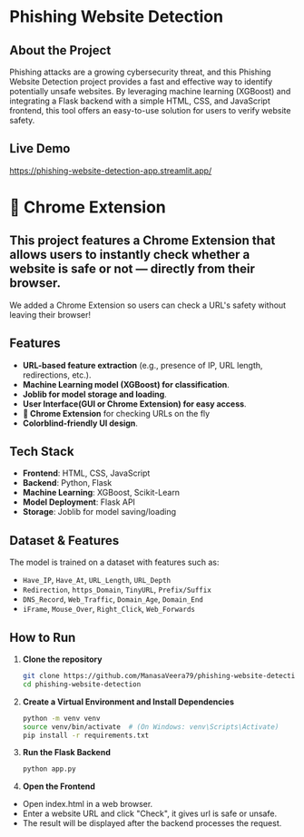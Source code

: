 # Phishing Website Detection

##  About the Project
Phishing attacks are a growing cybersecurity threat, and this Phishing Website Detection project provides a fast and effective way to identify potentially unsafe websites. By leveraging machine learning (XGBoost) and integrating a Flask backend with a simple HTML, CSS, and JavaScript frontend, this tool offers an easy-to-use solution for users to verify website safety.

##  Live Demo
https://phishing-website-detection-app.streamlit.app/

#  🧩 Chrome Extension 
## **This project features a **Chrome Extension** that allows users to instantly check whether a website is safe or not — directly from their browser.**
We added a Chrome Extension so users can check a URL's safety without leaving their browser!
##  Features
- **URL-based feature extraction** (e.g., presence of IP, URL length, redirections, etc.).
- **Machine Learning model (XGBoost) for classification**.
- **Joblib for model storage and loading**.
- **User Interface(GUI or Chrome Extension) for easy access**.
- **🧩 Chrome Extension** for checking URLs on the fly
- **Colorblind-friendly UI design**.

##  Tech Stack
- **Frontend**: HTML, CSS, JavaScript  
- **Backend**: Python, Flask  
- **Machine Learning**: XGBoost, Scikit-Learn  
- **Model Deployment**: Flask API  
- **Storage**: Joblib for model saving/loading 

##  Dataset & Features
The model is trained on a dataset with features such as:
- `Have_IP`, `Have_At`, `URL_Length`, `URL_Depth`
- `Redirection`, `https_Domain`, `TinyURL`, `Prefix/Suffix`
- `DNS_Record`, `Web_Traffic`, `Domain_Age`, `Domain_End`
- `iFrame`, `Mouse_Over`, `Right_Click`, `Web_Forwards`

##  How to Run
1. **Clone the repository**  
   ```bash
   git clone https://github.com/ManasaVeera79/phishing-website-detection.git
   cd phishing-website-detection
2. **Create a Virtual Environment and Install Dependencies**
   ```bash
   python -m venv venv
   source venv/bin/activate  # (On Windows: venv\Scripts\Activate)
   pip install -r requirements.txt
3. **Run the Flask Backend**
   ```bash
   python app.py
4. **Open the Frontend**
- Open index.html in a web browser.
- Enter a website URL and click "Check", it gives url is safe or unsafe.
- The result will be displayed after the backend processes the request.
